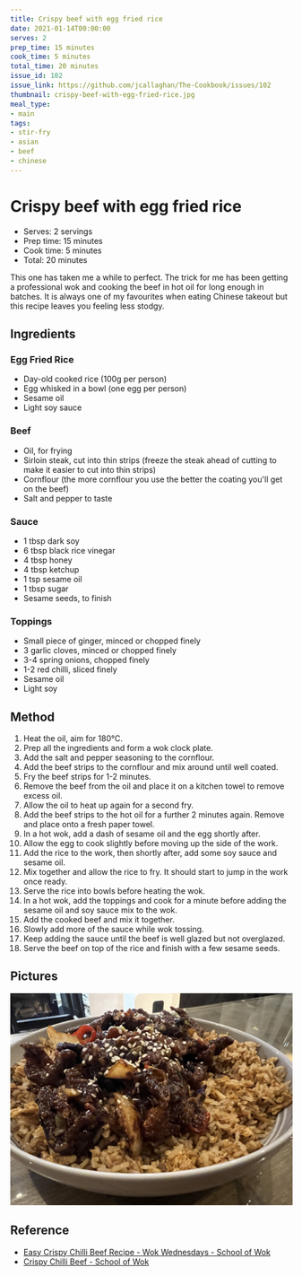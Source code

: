 ```yaml
---
title: Crispy beef with egg fried rice
date: 2021-01-14T00:00:00
serves: 2
prep_time: 15 minutes
cook_time: 5 minutes
total_time: 20 minutes
issue_id: 102
issue_link: https://github.com/jcallaghan/The-Cookbook/issues/102
thumbnail: crispy-beef-with-egg-fried-rice.jpg
meal_type:
- main
tags:
- stir-fry
- asian
- beef
- chinese
---
```


# Crispy beef with egg fried rice

- Serves: 2 servings
- Prep time: 15 minutes
- Cook time: 5 minutes
- Total: 20 minutes

This one has taken me a while to perfect. The trick for me has been getting a professional wok and cooking the beef in hot oil for long enough in batches.
It is always one of my favourites when eating Chinese takeout but this recipe leaves you feeling less stodgy.

## Ingredients

### Egg Fried Rice
- Day-old cooked rice (100g per person) 
- Egg whisked in a bowl (one egg per person)
- Sesame oil
- Light soy sauce

### Beef
- Oil, for frying
- Sirloin steak, cut into thin strips (freeze the steak ahead of cutting to make it easier to cut into thin strips)
- Cornflour (the more cornflour you use the better the coating you'll get on the beef)
- Salt and pepper to taste

### Sauce

- 1 tbsp dark soy
- 6 tbsp black rice vinegar
- 4 tbsp honey
- 4 tbsp ketchup
- 1 tsp sesame oil
- 1 tbsp sugar
- Sesame seeds, to finish

### Toppings
- Small piece of ginger, minced or chopped finely
- 3 garlic cloves, minced or chopped finely
- 3-4 spring onions, chopped finely
- 1-2 red chilli, sliced finely
- Sesame oil
- Light soy

## Method
1. Heat the oil, aim for 180°C.
2. Prep all the ingredients and form a wok clock plate.
3. Add the salt and pepper seasoning to the cornflour.
4. Add the beef strips to the cornflour and mix around until well coated.
5. Fry the beef strips for 1-2 minutes.
6. Remove the beef from the oil and place it on a kitchen towel to remove excess oil.
7. Allow the oil to heat up again for a second fry.
8. Add the beef strips to the hot oil for a further 2 minutes again. Remove and place onto a fresh paper towel.
9. In a hot wok, add a dash of sesame oil and the egg shortly after.
10. Allow the egg to cook slightly before moving up the side of the work.
11. Add the rice to the work, then shortly after, add some soy sauce and sesame oil.
12. Mix together and allow the rice to fry. It should start to jump in the work once ready.
13. Serve the rice into bowls before heating the wok.
14. In a hot wok, add the toppings and cook for a minute before adding the sesame oil and soy sauce mix to the wok.
15. Add the cooked beef and mix it together.
16. Slowly add more of the sauce while wok tossing. 
16. Keep adding the sauce until the beef is well glazed but not overglazed.
17. Serve the beef on top of the rice and finish with a few sesame seeds.

## Pictures
![Crispy beef with egg fried rice](./images/crispy-beef-with-egg-fried-rice.jpg)

## Reference
- [Easy Crispy Chilli Beef Recipe - Wok Wednesdays - School of Wok](https://www.youtube.com/watch?v=-W1saae425s)
- [Crispy Chilli Beef - School of Wok](https://schoolofwok.co.uk/tips-and-recipes/crispy-chilli-beef)
